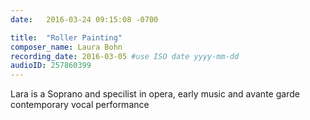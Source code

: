 ```yaml
---
date:   2016-03-24 09:15:08 -0700

title:  "Roller Painting"
composer_name: Laura Bohn
recording_date: 2016-03-05 #use ISO date yyyy-mm-dd
audioID: 257860399
---
```


Lara is a Soprano and specilist in opera, early music and avante garde contemporary vocal performance
